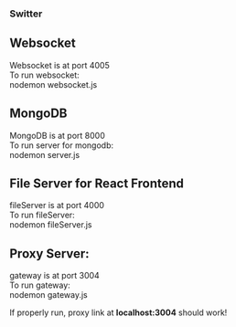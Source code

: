 ### Switter

## Websocket
Websocket is at port 4005\
To run websocket:\
nodemon websocket.js


## MongoDB
MongoDB is at port 8000\
To run server for mongodb:\
nodemon server.js

## File Server for React Frontend
fileServer is at port 4000\
To run fileServer:\
nodemon fileServer.js

## Proxy Server: 
gateway is at port 3004\
To run gateway:\
nodemon gateway.js


If properly run, proxy link at **localhost:3004** should work!

